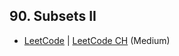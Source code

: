 ## 90. Subsets II

-  [LeetCode](https://leetcode.com/problems/subsets-ii/) | [LeetCode CH](https://leetcode.cn/problems/subsets-ii/) (Medium)
